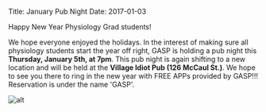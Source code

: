 Title: January Pub Night
Date: 2017-01-03

Happy New Year Physiology Grad students!

We hope everyone enjoyed the holidays. In the interest of making sure all physiology students start the year off right, GASP is holding a pub night this **Thursday, January 5th, at 7pm**. This pub night is again shifting to a new location and will be held at the **Village Idiot Pub (126 McCaul St.)**. We hope to see you there to ring in the new year with FREE APPs provided by GASP!!! Reservation is under the name 'GASP'.

![alt]({filename}/posters/2017/pubnight-jan-2017.png)
